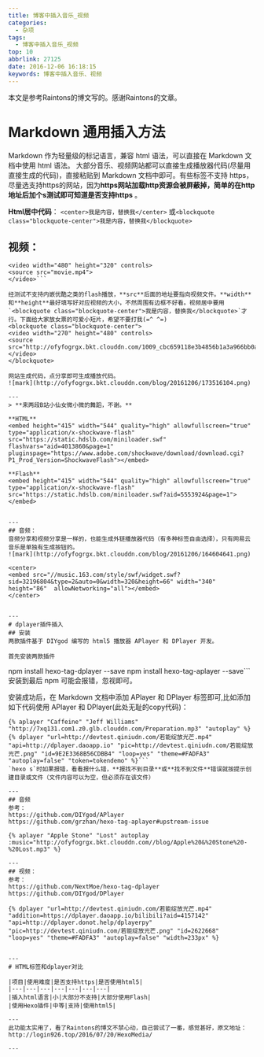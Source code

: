 ```yaml
---
title: 博客中插入音乐_视频
categories:
  - 杂项
tags:
  - 博客中插入音乐_视频
top: 10
abbrlink: 27125
date: 2016-12-06 16:18:15
keywords: 博客中插入音乐、视频
---
```


本文是参考Raintons的博文写的。感谢Raintons的文章。

# Markdown 通用插入方法
Markdown 作为轻量级的标记语言，兼容 html 语法，可以直接在 Markdown 文档中使用 html 语法。
大部分音乐、视频网站都可以直接生成播放器代码(尽量用直接生成的代码)，直接粘贴到 Markdown 文档中即可。有些标签不支持 https，尽量选支持https的网站，因为**https网站加载http资源会被屏蔽掉，简单的在http地址后加个s测试即可知道是否支持https** 。


**Html居中代码**：
`<center>我是内容，替换我</center>`
或`<blockquote class="blockquote-center">我是内容，替换我</blockquote>`


## 视频：
```
<video width="480" height="320" controls>
<source src="movie.mp4">
</video>```

经测试不支持内嵌优酷之类的flash播放，**src**后面的地址要指向视频文件。**width**和**height**最好填写好对应视频的大小，不然周围有边框不好看。视频居中要用`<blockquote class="blockquote-center">我是内容，替换我</blockquote>`才行。下面给大家放女票的可爱小短片，希望不要打我(=^ ^=)
<blockquote class="blockquote-center">
<video width="270" height="480" controls>
<source src="http://ofyfogrgx.bkt.clouddn.com/1009_cbc659118e3b4856b1a3a966bb0ac230.f0.mp4">
</video>
</blockquote>

网站生成代码，点分享即可生成播放代码。
![mark](http://ofyfogrgx.bkt.clouddn.com/blog/20161206/173516104.png)

---
> **来两段B站小仙女微小微的舞蹈，不谢。**

**HTML**
<embed height="415" width="544" quality="high" allowfullscreen="true" type="application/x-shockwave-flash" src="https://static.hdslb.com/miniloader.swf" flashvars="aid=4013860&page=1" pluginspage="https://www.adobe.com/shockwave/download/download.cgi?P1_Prod_Version=ShockwaveFlash"></embed>

**Flash**
<embed height="415" width="544" quality="high" allowfullscreen="true" type="application/x-shockwave-flash" src="https://static.hdslb.com/miniloader.swf?aid=5553924&page=1"></embed>


---
## 音频：
音频分享和视频分享是一样的，也能生成外链播放器代码（有多种标签自由选择），只有网易云音乐是单独有生成按钮的。
![mark](http://ofyfogrgx.bkt.clouddn.com/blog/20161206/164604641.png)

<center>
<embed src="//music.163.com/style/swf/widget.swf?sid=32196804&type=2&auto=0&width=320&height=66" width="340" height="86"  allowNetworking="all"></embed>
</center>


---
# dplayer插件插入
## 安装
两款插件基于 DIYgod 编写的 html5 播放器 APlayer 和 DPlayer 开发。

首先安装两款插件
```
npm install hexo-tag-dplayer --save
npm install hexo-tag-aplayer --save```
安装到最后 npm 可能会报错，忽视即可。

安装成功后，在 Markdown 文档中添加 APlayer 和 DPlayer 标签即可,比如添加如下代码使用 APlayer 和 DPlayer(此处无耻的copy代码)：
```
{% aplayer "Caffeine" "Jeff Williams" "http://7xq131.com1.z0.glb.clouddn.com/Preparation.mp3" "autoplay" %}
{% dplayer "url=http://devtest.qiniudn.com/若能绽放光芒.mp4" "api=http://dplayer.daoapp.io" "pic=http://devtest.qiniudn.com/若能绽放光芒.png" "id=9E2E3368B56CDBB4" "loop=yes" "theme=#FADFA3" "autoplay=false" "token=tokendemo" %}```
`hexo s`时如果报错，看看报什么错，**报找不到目录**或**找不到文件**错误就按提示创建目录或文件（文件内容可以为空，但必须存在该文件）

---
## 音频
参考：
https://github.com/DIYgod/APlayer
https://github.com/grzhan/hexo-tag-aplayer#upstream-issue

{% aplayer "Apple Stone" "Lost" autoplay :music="http://ofyfogrgx.bkt.clouddn.com//blog/Apple%20&%20Stone%20-%20Lost.mp3" %}

---
## 视频：
参考：
https://github.com/NextMoe/hexo-tag-dplayer
https://github.com/DIYgod/DPlayer

{% dplayer "url=http://devtest.qiniudn.com/若能绽放光芒.mp4" "addition=https://dplayer.daoapp.io/bilibili?aid=4157142" "api=http://dplayer.donot.help/dplayerpy" "pic=http://devtest.qiniudn.com/若能绽放光芒.png" "id=2622668" "loop=yes" "theme=#FADFA3" "autoplay=false" "width=233px" %}


---
# HTML标签和dplayer对比

|项目|使用难度|是否支持https|是否使用html5|
|---|---|---|---|---|---|---|
|插入html语言|小|大部分不支持|大部分使用Flash|
|使用Hexo插件|中等|支持|使用html5|

---
此功能太实用了，看了Raintons的博文不禁心动，自己尝试了一番，感觉甚好，原文地址：http://login926.top/2016/07/20/HexoMedia/

---